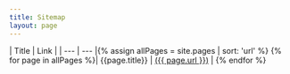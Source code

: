 ```yaml
---
title: Sitemap
layout: page
---
```


| Title | Link |
| --- | --- |{% assign allPages = site.pages | sort: 'url' %}
{% for page in  allPages %}| {{page.title}} | <a href="{{site.baseurl}}{{ page.url }}"> ({{ page.url }})</a> |
{% endfor %}
